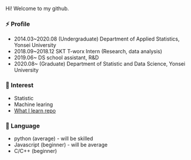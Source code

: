 

<!--
**minsoo9506/minsoo9506** is a ✨ _special_ ✨ repository because its `README.md` (this file) appears on your GitHub profile.

Here are some ideas to get you started:

- 🔭 I’m currently working on ...
- 🌱 I’m currently learning ...
- 👯 I’m looking to collaborate on ...
- 🤔 I’m looking for help with ...
- 💬 Ask me about ...
- 📫 How to reach me: ...
- 😄 Pronouns: ...
- ⚡ Fun fact: ...
-->

Hi! Welcome to my github.

### ⚡ Profile
- 2014.03~2020.08 (Undergraduate) Department of Applied Statistics, Yonsei University
- 2018.09~2018.12 SKT T-worx Intern (Research, data analysis)
- 2019.06~ DS school assistant, R&D
- 2020.08~ (Graduate) Department of Statistic and Data Science, Yonsei University

### 🔭 Interest
- Statistic 
- Machine learing
- [What I learn repo](https://github.com/minsoo9506/What-I-learn)

### 🌱 Language
- python (average) - will be skilled 
- Javascript (beginner) - will be average
- C/C++ (beginner)
